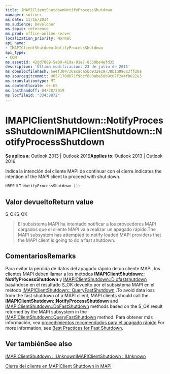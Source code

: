 ```yaml
---
title: IMAPIClientShutdownNotifyProcessShutdown
manager: soliver
ms.date: 11/16/2014
ms.audience: Developer
ms.topic: reference
ms.prod: office-online-server
localization_priority: Normal
api_name:
- IMAPIClientShutdown.NotifyProcessShutdown
api_type:
- COM
ms.assetid: 42dd7889-5e00-419a-91e7-8350be4efd35
description: 'Última modificación: 23 de julio de 2011'
ms.openlocfilehash: 6eef3047368caca5bd932e19738b1d996c3ff28a
ms.sourcegitcommit: 8657170d071f9bcf680aba50b9c07f2a4fb82283
ms.translationtype: MT
ms.contentlocale: es-ES
ms.lasthandoff: 04/28/2019
ms.locfileid: "33438872"
---
```

# <a name="imapiclientshutdownnotifyprocessshutdown"></a><span data-ttu-id="55f03-103">IMAPIClientShutdown::NotifyProcessShutdown</span><span class="sxs-lookup"><span data-stu-id="55f03-103">IMAPIClientShutdown::NotifyProcessShutdown</span></span>

  
  
<span data-ttu-id="55f03-104">**Se aplica a**: Outlook 2013 | Outlook 2016</span><span class="sxs-lookup"><span data-stu-id="55f03-104">**Applies to**: Outlook 2013 | Outlook 2016</span></span> 
  
<span data-ttu-id="55f03-105">Indica la intención del cliente MAPI de continuar con el cierre.</span><span class="sxs-lookup"><span data-stu-id="55f03-105">Indicates the intention of the MAPI client to proceed with shut down.</span></span>
  
```cpp
HRESULT NotifyProcessShutdown ();
```

## <a name="return-value"></a><span data-ttu-id="55f03-106">Valor devuelto</span><span class="sxs-lookup"><span data-stu-id="55f03-106">Return value</span></span>

<span data-ttu-id="55f03-107">S_OK</span><span class="sxs-lookup"><span data-stu-id="55f03-107">S_OK</span></span>
  
> <span data-ttu-id="55f03-108">El subsistema MAPI ha intentado notificar a los proveedores MAPI cargados que el cliente MAPI va a realizar un apagado rápido.</span><span class="sxs-lookup"><span data-stu-id="55f03-108">The MAPI subsystem has attempted to notify loaded MAPI providers that the MAPI client is going to do a fast shutdown.</span></span>
    
## <a name="remarks"></a><span data-ttu-id="55f03-109">Comentarios</span><span class="sxs-lookup"><span data-stu-id="55f03-109">Remarks</span></span>

<span data-ttu-id="55f03-110">Para evitar la pérdida de datos del apagado rápido de un cliente MAPI, los clientes MAPI deben llamar a los métodos **IMAPIClientShutdown:: NotifyProcessShutdown** y [IMAPIClientShutdown::D ofastshutdown](imapiclientshutdown-dofastshutdown.md) basándose en el resultado S_OK devuelto por el subsistema MAPI en el método [IMAPIClientShutdown:: QueryFastShutdown](imapiclientshutdown-queryfastshutdown.md) .</span><span class="sxs-lookup"><span data-stu-id="55f03-110">To avoid data loss from the fast shutdown of a MAPI client, MAPI clients should call the **IMAPIClientShutdown::NotifyProcessShutdown** and [IMAPIClientShutdown::DoFastShutdown](imapiclientshutdown-dofastshutdown.md) methods based on the S_OK result returned by the MAPI subsystem in the [IMAPIClientShutdown::QueryFastShutdown](imapiclientshutdown-queryfastshutdown.md) method.</span></span> <span data-ttu-id="55f03-111">Para obtener más información, vea [procedimientos recomendados para el apagado rápido](best-practices-for-fast-shutdown.md).</span><span class="sxs-lookup"><span data-stu-id="55f03-111">For more information, see [Best Practices for Fast Shutdown](best-practices-for-fast-shutdown.md).</span></span>
  
## <a name="see-also"></a><span data-ttu-id="55f03-112">Ver también</span><span class="sxs-lookup"><span data-stu-id="55f03-112">See also</span></span>



[<span data-ttu-id="55f03-113">IMAPIClientShutdown : IUnknown</span><span class="sxs-lookup"><span data-stu-id="55f03-113">IMAPIClientShutdown : IUnknown</span></span>](imapiclientshutdowniunknown.md)


[<span data-ttu-id="55f03-114">Cierre del cliente en MAPI</span><span class="sxs-lookup"><span data-stu-id="55f03-114">Client Shutdown in MAPI</span></span>](client-shutdown-in-mapi.md)

